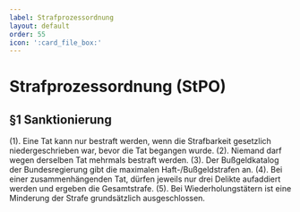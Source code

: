 ```yaml
---
label: Strafprozessordnung
layout: default
order: 55
icon: ':card_file_box:'
---
```


# Strafprozessordnung (StPO)

## §1 Sanktionierung
(1). Eine Tat kann nur bestraft werden, wenn die Strafbarkeit gesetzlich niedergeschrieben war, bevor die Tat begangen wurde. 
(2). Niemand darf wegen derselben Tat mehrmals bestraft werden.
(3). Der Bußgeldkatalog der Bundesregierung gibt die maximalen Haft-/Bußgeldstrafen an.
(4). Bei einer zusammenhängenden Tat, dürfen jeweils nur drei Delikte aufaddiert werden und ergeben die Gesamtstrafe.
(5). Bei Wiederholungstätern ist eine Minderung der Strafe grundsätzlich ausgeschlossen. 
